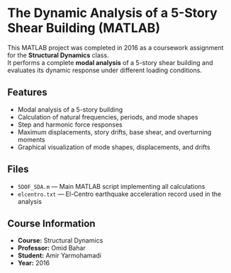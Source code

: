 # The Dynamic Analysis of a 5-Story Shear Building (MATLAB)

This MATLAB project was completed in 2016 as a coursework assignment for the **Structural Dynamics** class.  
It performs a complete **modal analysis** of a 5-story shear building and evaluates its dynamic response under different loading conditions.

## Features

- Modal analysis of a 5-story building
- Calculation of natural frequencies, periods, and mode shapes
- Step and harmonic force responses
- Maximum displacements, story drifts, base shear, and overturning moments
- Graphical visualization of mode shapes, displacements, and drifts

## Files

- `5DOF_SDA.m` — Main MATLAB script implementing all calculations
- `elcentro.txt` — El-Centro earthquake acceleration record used in the analysis

## Course Information

- **Course:** Structural Dynamics
- **Professor:** Omid Bahar
- **Student:** Amir Yarmohamadi
- **Year:** 2016
